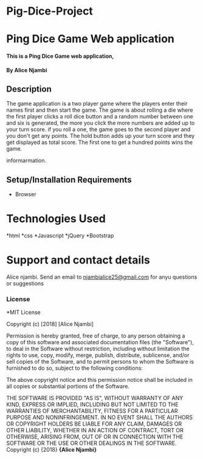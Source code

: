 # Pig-Dice-Project
# Ping Dice Game Web application
#### This is a Ping Dice Game web application, 
#### By **Alice Njambi**
## Description
The game application is a two player game where the players enter their names first and then start the game. 
The game is about rolling a die where the first player clicks a roll dice button and a random number between one and six is generated,
the more you click the more numbers are added up to your turn score. if you roll a one, the game goes to the second player and you don't
get any points. The hold button adds up your turn score and they get displayed as total score. The first one to get a hundred points
wins the game.

informarmation.
## Setup/Installation Requirements
* Browser
# Technologies Used
*html
*css
*Javascript
*jQuery
*Bootstrap

# Support and contact details
Alice njambi.
Send an email to njambialice25@gmail.com for anyu questions or suggestions
### License
*MIT License

Copyright (c) [2018] [Alice Njambi]

Permission is hereby granted, free of charge, to any person obtaining a copy
of this software and associated documentation files (the "Software"), to deal
in the Software without restriction, including without limitation the rights
to use, copy, modify, merge, publish, distribute, sublicense, and/or sell
copies of the Software, and to permit persons to whom the Software is
furnished to do so, subject to the following conditions:

The above copyright notice and this permission notice shall be included in all
copies or substantial portions of the Software.

THE SOFTWARE IS PROVIDED "AS IS", WITHOUT WARRANTY OF ANY KIND, EXPRESS OR
IMPLIED, INCLUDING BUT NOT LIMITED TO THE WARRANTIES OF MERCHANTABILITY,
FITNESS FOR A PARTICULAR PURPOSE AND NONINFRINGEMENT. IN NO EVENT SHALL THE
AUTHORS OR COPYRIGHT HOLDERS BE LIABLE FOR ANY CLAIM, DAMAGES OR OTHER
LIABILITY, WHETHER IN AN ACTION OF CONTRACT, TORT OR OTHERWISE, ARISING FROM,
OUT OF OR IN CONNECTION WITH THE SOFTWARE OR THE USE OR OTHER DEALINGS IN THE
SOFTWARE.
Copyright (c) {2018} **{Alice Njambi}**
